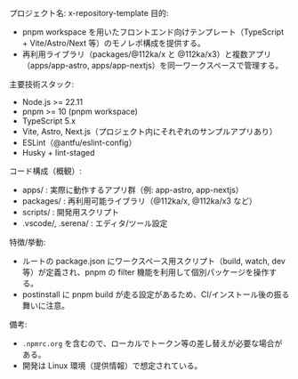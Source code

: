 プロジェクト名: x-repository-template
目的:
- pnpm workspace を用いたフロントエンド向けテンプレート（TypeScript + Vite/Astro/Next 等）のモノレポ構成を提供する。
- 再利用ライブラリ（packages/@112ka/x と @112ka/x3）と複数アプリ（apps/app-astro, apps/app-nextjs）を同一ワークスペースで管理する。

主要技術スタック:
- Node.js >= 22.11
- pnpm >= 10 (pnpm workspace)
- TypeScript 5.x
- Vite, Astro, Next.js（プロジェクト内にそれぞれのサンプルアプリあり）
- ESLint（@antfu/eslint-config）
- Husky + lint-staged

コード構成（概観）:
- apps/ : 実際に動作するアプリ群（例: app-astro, app-nextjs）
- packages/ : 再利用可能ライブラリ（@112ka/x, @112ka/x3 など）
- scripts/ : 開発用スクリプト
- .vscode/, .serena/ : エディタ/ツール設定

特徴/挙動:
- ルートの package.json にワークスペース用スクリプト（build, watch, dev 等）が定義され、pnpm の filter 機能を利用して個別パッケージを操作する。
- postinstall に pnpm build が走る設定があるため、CI/インストール後の振る舞いに注意。

備考:
- `.npmrc.org` を含むので、ローカルでトークン等の差し替えが必要な場合がある。
- 開発は Linux 環境（提供情報）で想定されている。